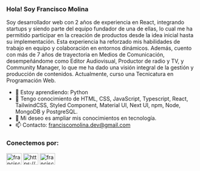 ### Hola! Soy Francisco Molina

Soy desarrollador web con 2 años de experiencia en React, integrando startups y siendo parte del equipo fundador de una de ellas, lo cual me ha permitido participar en la creación de productos desde la idea inicial hasta su implementación. Esta experiencia ha reforzado mis habilidades de trabajo en equipo y colaboración en entornos dinámicos. Además, cuento con más de 7 años de trayectoria en Medios de Comunicación, desempeñándome como Editor Audiovisual, Productor de radio y TV, y Community Manager, lo que me ha dado una visión integral de la gestión y producción de contenidos. Actualmente, curso una Tecnicatura en Programación Web. 


- 🌱 Estoy aprendiendo: Python
- 💬 Tengo conocimiento de HTML, CSS, JavaScript, Typescript, React, TailwindCSS, Styled Component, Material UI, Next UI, npm, Node, MongoDB y PostgreSQL.
- 🙌 Mi deseo es ampliar mis conocimientos en tecnología.
- 📫 Contacto: franciscomolina.dev@gmail.com

<h3 align="left">Conectemos por:</h3>
<p align="left">
<a href="https://twitter.com/francisco_wav" target="blank"><img align="center" src="https://raw.githubusercontent.com/rahuldkjain/github-profile-readme-generator/master/src/images/icons/Social/twitter.svg" alt="francisco_wav" height="30" width="40" /></a>
<a href="https://www.linkedin.com/in/franciscomolina-dev/" target="blank"><img align="center" src="https://raw.githubusercontent.com/rahuldkjain/github-profile-readme-generator/master/src/images/icons/Social/linked-in-alt.svg" alt="https://www.linkedin.com/in/franciscomolina-wav/?locale=es_es" height="30" width="40" /></a>
<a href="https://instagram.com/franciscomolina.wav" target="blank"><img align="center" src="https://raw.githubusercontent.com/rahuldkjain/github-profile-readme-generator/master/src/images/icons/Social/instagram.svg" alt="franciscomolina.wav" height="30" width="40" /></a>
</p>


